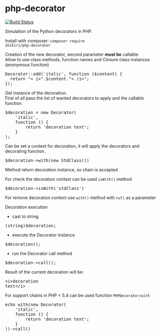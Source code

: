 # php-decorator

[![Build Status](https://travis-ci.org/zhikiri/php-decorator.svg?branch=master)](https://travis-ci.org/zhikiri/php-decorator)

Simulation of the Python decorators in PHP.<br>

Install with composer: <code>composer require zhikiri/php-decorator</code>

Creation of the new decorator, second parameter <b>must be</b> callable.<br>
Allow to use class methods, function names and Closure class instances (anonymous function)<br>
<pre>
Decorator::add('italic', function ($content) {
  return "< i>".$content."< /i>";
});
</pre>

Get instance of the decoration.<br>
First of all pass the list of wanted decorators to apply and the callable function.
<pre>
$decoration = new Decorator(
    'italic',
    function () {
        return 'decoration text';
    }
);
</pre>

Can be set a context for decoration, it will apply the decorators and decorating function.
<pre>$decoration->with(new StdClass())</pre>
Method return decoration instance, so chain is accepted
 
For check the decoration context can be used <code>isWith()</code> method
<pre>$decoration->isWith('stdClass')</pre>
 
For remove decoration context use <code>with()</code> method with <code>null</code> as a parameter

Decoration execution<br>
- cast to string
<pre>(string)$decoration;</pre>
- execute the Decorator instance
<pre>$decoration();</pre>
- run the Decorator call method
<pre>$decoration->call();</pre>

Result of the current decoration will be: <pre>\<i\>decoration text\</i\></pre>

For support chains in PHP < 5.4 can be used function <code>PHPDecorator/with</code><br>
<pre>
echo with(new Decorator(
    'italic',
    function () {
        return 'decoration text';
    }
))->call()
</pre>
